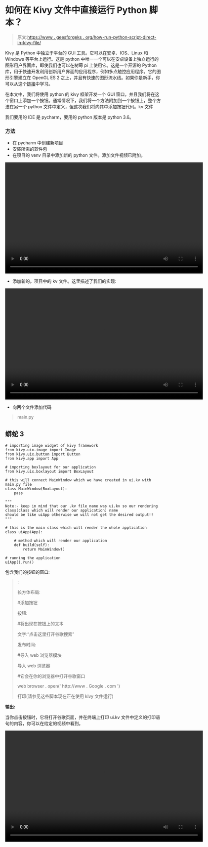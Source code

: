 # 如何在 Kivy 文件中直接运行 Python 脚本？

> 原文:[https://www . geesforgeks . org/how-run-python-script-direct-in-kivy-file/](https://www.geeksforgeeks.org/how-to-run-python-script-directly-in-kivy-file/)

Kivy 是 Python 中独立于平台的 GUI 工具。它可以在安卓、IOS、Linux 和 Windows 等平台上运行。这是 python 中唯一一个可以在安卓设备上独立运行的图形用户界面库，即使我们也可以在树莓 pi 上使用它。这是一个开源的 Python 库，用于快速开发利用创新用户界面的应用程序，例如多点触控应用程序。它的图形引擎建立在 OpenGL ES 2 之上，并且有快速的图形流水线。如果你是新手，你可以从这个[链接](https://www.geeksforgeeks.org/kivy-tutorial/)中学习。

在本文中，我们将使用 python 的 kivy 框架开发一个 GUI 窗口，并且我们将在这个窗口上添加一个按钮。通常情况下，我们将一个方法附加到一个按钮上，整个方法在另一个 python 文件中定义，但这次我们将向其中添加按钮代码。kv 文件

我们要用的 IDE 是 pycharm，要用的 python 版本是 python 3.6。

### 方法

*   在 pycharm 中创建新项目
*   安装所需的软件包
*   在项目的 venv 目录中添加新的 python 文件。添加文件视频已附加。

<video class="wp-video-shortcode" id="video-553006-1" width="640" height="360" preload="metadata" controls=""><source type="video/mp4" src="https://media.geeksforgeeks.org/wp-content/uploads/20210202201343/main-file-maker.mp4?_=1">[https://media.geeksforgeeks.org/wp-content/uploads/20210202201343/main-file-maker.mp4](https://media.geeksforgeeks.org/wp-content/uploads/20210202201343/main-file-maker.mp4)</video>

*   添加新的。项目中的 kv 文件。这里描述了我们的实现:

<video class="wp-video-shortcode" id="video-553006-2" width="640" height="360" preload="metadata" controls=""><source type="video/mp4" src="https://media.geeksforgeeks.org/wp-content/uploads/20210202201440/ui-file-maker.mp4?_=2">[https://media.geeksforgeeks.org/wp-content/uploads/20210202201440/ui-file-maker.mp4](https://media.geeksforgeeks.org/wp-content/uploads/20210202201440/ui-file-maker.mp4)</video>

*   向两个文件添加代码

> main.py

## 蟒蛇 3

```
# importing image widget of kivy framework
from kivy.uix.image import Image
from kivy.uix.button import Button
from kivy.app import App

# importing boxlayout for our application
from kivy.uix.boxlayout import BoxLayout

# this will connect MainWindow which we have created in ui.kv with main.py file
class MainWindow(BoxLayout):
    pass

"""
Note:- keep in mind that our .kv file name was ui.kv so our rendering class(class which will render our application) name
should be like uiApp otherwise we will not get the desired output!!
"""

# this is the main class which will render the whole application
class uiApp(App):

    # method which will render our application
    def build(self):
        return MainWindow()

# running the application
uiApp().run()
```

包含我们的按钮的窗口:

> <mainwindow>:</mainwindow>
> 
> 长方体布局:
> 
> #添加按钮
> 
> 按钮:
> 
> #将出现在按钮上的文本
> 
> 文字:“点击这里打开谷歌搜索”
> 
> 发布时间:
> 
> #导入 web 浏览器模块
> 
> 导入 web 浏览器
> 
> #它会在你的浏览器中打开谷歌窗口
> 
> web browser . open(' http://www . Google . com ')
> 
> 打印(请参见这些脚本现在正在使用 kivy 文件运行)

**输出:**

当你点击按钮时，它将打开谷歌页面，并在终端上打印 ui.kv 文件中定义的打印语句的内容，你可以在给定的视频中看到。

<video class="wp-video-shortcode" id="video-553006-3" width="640" height="360" preload="metadata" controls=""><source type="video/mp4" src="https://media.geeksforgeeks.org/wp-content/uploads/20210202200306/output1.mp4?_=3">[https://media.geeksforgeeks.org/wp-content/uploads/20210202200306/output1.mp4](https://media.geeksforgeeks.org/wp-content/uploads/20210202200306/output1.mp4)</video>